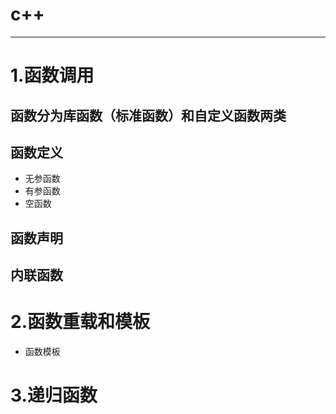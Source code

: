 # **c++**   
---
# 1.函数调用
## 函数分为库函数（标准函数）和自定义函数两类
## 函数定义 
- 无参函数
- 有参函数
- 空函数
## 函数声明
## 内联函数
# 2.函数重载和模板
-  函数模板
# 3.递归函数